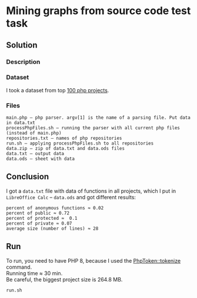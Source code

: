 # Mining graphs from source code test task
## Solution
### Description
### Dataset
I took a dataset from top [100 php projects](https://github.com/ozh/top_100_PHP_projects).
### Files
```
main.php – php parser. argv[1] is the name of a parsing file. Put data in data.txt
processPhpFiles.sh – running the parser with all current php files (instead of main.php)
repositories.txt – names of php repositories
run.sh – applying processPhpFiles.sh to all repositories
data.zip – zip of data.txt and data.ods files
data.txt – output data
data.ods – sheet with data
```
## Conclusion
I got a `data.txt` file with data of functions in all projects, which I put in `LibreOffice Calc` – `data.ods` and got different results:
```
percent of anonymous functions ≈ 0.02
percent of public ≈ 0.72
percent of protected ≈  0.1
percent of private ≈ 0.07
average size (number of lines) ≈ 28
```
## Run
To run, you need to have PHP 8, because I used the [PhpToken::tokenize](https://www.php.net/manual/en/phptoken.tokenize.php) command.\
Running time ≈ 30 min.\
Be careful, the biggest project size is 264.8 MB.
```
run.sh
```